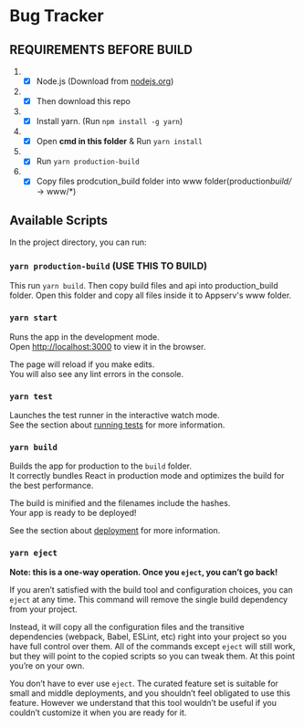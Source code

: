 # Bug Tracker

## REQUIREMENTS BEFORE BUILD

1.  -[x] Node.js (Download from [nodejs.org](nodejs.org))
2.  -[x] Then download this repo
3.  -[x] Install yarn. (Run `npm install -g yarn`)
4.  -[x] Open **cmd in this folder** & Run `yarn install`
5.  -[x] Run `yarn production-build`
6.  -[x] Copy files prodcution_build folder into www folder(production*build/* -> www/\*)

## Available Scripts

In the project directory, you can run:

### `yarn production-build` (USE THIS TO BUILD)

This run `yarn build`. Then copy build files and api into production_build folder. Open this folder and copy all files inside it to Appserv's www folder.

### `yarn start`

Runs the app in the development mode.\
Open [http://localhost:3000](http://localhost:3000) to view it in the browser.

The page will reload if you make edits.\
You will also see any lint errors in the console.

### `yarn test`

Launches the test runner in the interactive watch mode.\
See the section about [running tests](https://facebook.github.io/create-react-app/docs/running-tests) for more information.

### `yarn build`

Builds the app for production to the `build` folder.\
It correctly bundles React in production mode and optimizes the build for the best performance.

The build is minified and the filenames include the hashes.\
Your app is ready to be deployed!

See the section about [deployment](https://facebook.github.io/create-react-app/docs/deployment) for more information.

### `yarn eject`

**Note: this is a one-way operation. Once you `eject`, you can’t go back!**

If you aren’t satisfied with the build tool and configuration choices, you can `eject` at any time. This command will remove the single build dependency from your project.

Instead, it will copy all the configuration files and the transitive dependencies (webpack, Babel, ESLint, etc) right into your project so you have full control over them. All of the commands except `eject` will still work, but they will point to the copied scripts so you can tweak them. At this point you’re on your own.

You don’t have to ever use `eject`. The curated feature set is suitable for small and middle deployments, and you shouldn’t feel obligated to use this feature. However we understand that this tool wouldn’t be useful if you couldn’t customize it when you are ready for it.

